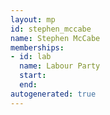 ```yaml
---
layout: mp
id: stephen_mccabe
name: Stephen McCabe
memberships:
- id: lab
  name: Labour Party
  start: 
  end: 
autogenerated: true
---
```

